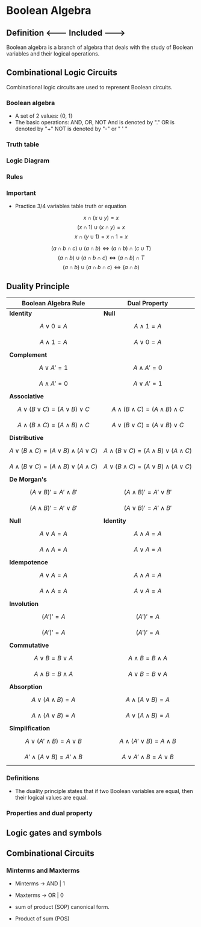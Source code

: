 # Boolean Algebra

## Definition <--- Included --->

Boolean algebra is a branch of algebra that deals with the study of Boolean variables and their logical operations.

## Combinational Logic Circuits

Combinational logic circuits are used to represent Boolean circuits.

### Boolean algebra

- A set of 2 values: {0, 1}
- The basic operations: AND, OR, NOT
And is denoted by "."
OR is denoted by "+"
NOT is denoted by "-" or " ' "

### Truth table

### Logic Diagram

### Rules

### Important

- Practice 3/4 variables table truth or equation

$$x \cap (x \cup y) = x$$
$$(x \cap 1) \cup (x \cap y) = x$$
$$x \cap (y \cup 1) = x \cap 1 = x$$

$$(a\cap b\cap c) \cup (a \cap b) \iff (a\cap b)\cap (c \cup T)$$
$$(a\cap b) \cup (a \cap b\cap c) \iff (a\cap b) \cap T$$
$$(a\cap b) \cup (a \cap b\cap c) \iff (a\cap b)$$

## Duality Principle

| Boolean Algebra Rule        | Dual Property                |
|----------------------------|-------------------------------|
| **Identity**               | **Null**                      |
| $$A \vee 0 = A$$               | $$A \wedge 1 = A$$                  |
| $$A \wedge 1 = A$$               | $$A \vee 0 = A$$                  |
| **Complement**|
| $$A \vee A' = 1$$              | $$A \wedge A' = 0$$                 |
| $$A \wedge A' = 0$$              | $$A \vee A' = 1$$                 |
| **Associative**|
| $$A \vee (B \vee C) = (A \vee B) \vee C$$ | $$A \wedge(B \wedge C) = (A \wedge B) \wedge C$$ |
| $$A \wedge (B \wedge C) = (A \wedge B) \wedge C$$ | $$A \vee (B \vee C) = (A \vee B) \vee C$$ |
| **Distributive**|
| $$A \vee (B \wedge C) = (A \vee B) \wedge (A \vee C)$$ | $$A \wedge (B \vee C) = (A \wedge B) \vee (A \wedge C)$$ |
| $$A \wedge (B \vee C) = (A \wedge B) \vee (A \wedge C)$$ | $$A \vee (B \wedge C) = (A \vee B) \wedge (A \vee C)$$ |
| **De Morgan's**|
| $$(A \vee B)' = A' \wedge B'$$      | $$(A \wedge B)' = A' \vee B'$$         |
| $$(A \wedge B)' = A' \vee B'$$      | $$(A \vee B)' = A' \wedge B'$$         |
| **Null**                   | **Identity**                  |
| $$A \vee A = A$$               | $$A \wedge A = A$$                  |
| $$A \wedge A = A$$               | $$A \vee A = A$$                  |
| **Idempotence**|
| $$A \vee A = A$$               | $$A \wedge A = A$$                  |
| $$A \wedge A = A$$               | $$A \vee A = A$$                  |
| **Involution**|
| $$(A')' = A$$               | $$(A')' = A$$                  |
| $$(A')' = A$$               | $$(A')' = A$$                  |
| **Commutative**|
| $$A \vee B = B \vee A$$           | $$A \wedge B = B \wedge A$$                |
| $$A \wedge B = B \wedge A$$             | $$A \vee B = B \vee A$$              |
| **Absorption**|
| $$A \vee (A \wedge B) = A$$         | $$A \wedge (A \vee B) = A$$            |
| $$A \wedge (A \vee B) = A$$         | $$A \vee (A \wedge B) = A$$            |
| **Simplification**|
| $$A \vee (A' \wedge B) = A \vee B$$      | $$A \wedge (A' \vee B) = A \wedge B$$         |
| $$A' \wedge (A \vee B) = A' \wedge B$$     | $$A \vee A' \wedge B = A \vee B$$         |

### Definitions

- The duality principle states that if two Boolean variables are equal, then their logical values are equal.

### Properties and dual property

## Logic gates and symbols

## Combinational Circuits

### Minterms and Maxterms

- Minterms -> AND | 1
- Maxterms -> OR | 0

- sum of product (SOP) canonical form.

- Product of sum (POS)
